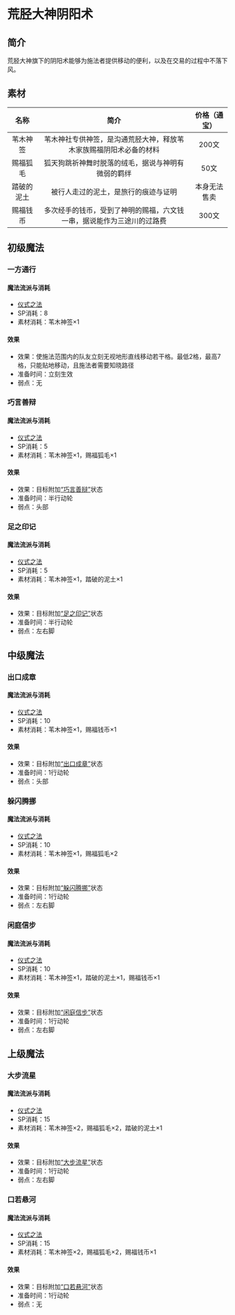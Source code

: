 # 荒胫大神阴阳术

## 简介

荒胫大神旗下的阴阳术能够为施法者提供移动的便利，以及在交易的过程中不落下风。

## 素材

名称|简介|价格（通宝）
:--:|:--:|:--:
苇木神签|苇木神社专供神签，是沟通荒胫大神，释放苇木家族赐福阴阳术必备的材料|200文
赐福狐毛|狐天狗跳祈神舞时脱落的绒毛，据说与神明有微弱的羁绊|50文
踏破的泥土|被行人走过的泥土，是旅行的痕迹与证明|本身无法售卖
赐福钱币|多次经手的钱币，受到了神明的赐福，六文钱一串，据说能作为三途川的过路费|300文

## 初级魔法

### 一方通行

#### 魔法流派与消耗

* <a href="/rules/V4.x rules/8·magic/#仪式之法" target="_blank">仪式之法</a>
* SP消耗：8
* 素材消耗：苇木神签×1

#### 效果

* 效果：使施法范围内的队友立刻无视地形直线移动若干格。最低2格，最高7格，只能贴地移动，且施法者需要知晓路径
* 准备时间：立刻生效
* 弱点：无

### 巧言善辩

#### 魔法流派与消耗

* <a href="/rules/V4.x rules/8·magic/#仪式之法" target="_blank">仪式之法</a>
* SP消耗：5
* 素材消耗：苇木神签×1，赐福狐毛×1

#### 效果

* 效果：目标附加<a href="../../../../status/normal/#巧言善辩" target="_blank">“巧言善辩”</a>状态
* 准备时间：半行动轮
* 弱点：头部

### 足之印记

#### 魔法流派与消耗

* <a href="/rules/V4.x rules/8·magic/#仪式之法" target="_blank">仪式之法</a>
* SP消耗：5
* 素材消耗：苇木神签×1，踏破的泥土×1

#### 效果

* 效果：目标附加<a href="../../../../status/normal/#足之印记" target="_blank">“足之印记”</a>状态
* 准备时间：半行动轮
* 弱点：左右脚

## 中级魔法

### 出口成章

#### 魔法流派与消耗

* <a href="/rules/V4.x rules/8·magic/#仪式之法" target="_blank">仪式之法</a>
* SP消耗：10
* 素材消耗：苇木神签×1，赐福钱币×1

#### 效果

* 效果：目标附加<a href="../../../../status/normal/#出口成章" target="_blank">“出口成章”</a>状态
* 准备时间：1行动轮
* 弱点：头部

### 躲闪腾挪

#### 魔法流派与消耗

* <a href="/rules/V4.x rules/8·magic/#仪式之法" target="_blank">仪式之法</a>
* SP消耗：10
* 素材消耗：苇木神签×1，赐福狐毛×2

#### 效果

* 效果：目标附加<a href="../../../../status/normal/#躲闪腾挪" target="_blank">“躲闪腾挪”</a>状态
* 准备时间：1行动轮
* 弱点：左右脚

### 闲庭信步

#### 魔法流派与消耗

* <a href="/rules/V4.x rules/8·magic/#仪式之法" target="_blank">仪式之法</a>
* SP消耗：10
* 素材消耗：苇木神签×1，踏破的泥土×1，赐福钱币×1

#### 效果

* 效果：目标附加<a href="../../../../status/normal/#闲庭信步" target="_blank">“闲庭信步”</a>状态
* 准备时间：1行动轮
* 弱点：左右脚

## 上级魔法

### 大步流星

#### 魔法流派与消耗

* <a href="/rules/V4.x rules/8·magic/#仪式之法" target="_blank">仪式之法</a>
* SP消耗：15
* 素材消耗：苇木神签×2，赐福狐毛×2，踏破的泥土×1

#### 效果

* 效果：目标附加<a href="../../../../status/normal/#大步流星" target="_blank">“大步流星”</a>状态
* 准备时间：1行动轮
* 弱点：左右脚

### 口若悬河

#### 魔法流派与消耗

* <a href="/rules/V4.x rules/8·magic/#仪式之法" target="_blank">仪式之法</a>
* SP消耗：15
* 素材消耗：苇木神签×2，赐福狐毛×2，赐福钱币×1

#### 效果

* 效果：目标附加<a href="../../../../status/normal/#口若悬河" target="_blank">“口若悬河”</a>状态
* 准备时间：1行动轮
* 弱点：无
